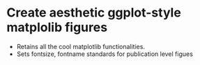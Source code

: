 # Create aesthetic ggplot-style matplolib figures
* Retains all the cool matplotlib functionalities. 
* Sets fontsize, fontname standards for publication level figues